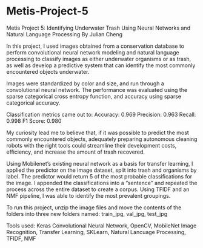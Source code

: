 # Metis-Project-5

Metis Project 5: Identifying Underwater Trash Using Neural Networks and Natural Language Processing
By Julian Cheng

In this project, I used images obtained from a conservation database to perform convolutional neural 
network modeling and natural language processing to classify images as either underwater organisms 
or as trash, as well as develop a predictive system that can identify the most commonly encountered
objects underwater. 

Images were standardized by color and size, and run through a convolutional neural
network. The performance was evaluated using the sparse categorical cross entropy function, and 
accuracy using sparse categorical accuracy. 

Classification metrics came out to:
Accuracy: 0.969
Precision: 0.963
Recall: 0.998
F1 Score: 0.980

My curiosity lead me to believe that, if it was possible to predict the most commonly encountered 
objects, adequately preparing autonomous cleaning robots with the right tools could streamline their 
development costs, efficiency, and increase the amount of trash recovered.

Using Mobilenet’s existing neural network as a basis for transfer learning, I applied the predictor 
on the image dataset, split into trash and organisms by label. The predictor would return 5 of the 
most probable classifications for the image. I appended the classifications into a “sentence” and 
repeated the process across the entire dataset to create a corpus. Using TFIDF and an NMF pipeline, 
I was able to identify the most prevalent groupings.

To run this project, unzip the image files and move the contents of the folders into three new folders 
named: train_jpg, val_jpg, test_jpg

Tools used: Keras Convolutional Neural Network, OpenCV, MobileNet Image Recognition, Transfer Learning,
SKLearn, Natural Lancuage Processing, TFIDF, NMF

